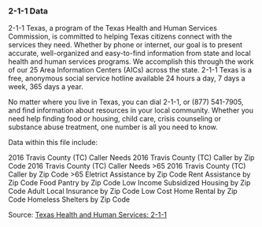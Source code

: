 
### 2-1-1 Data

2-1-1 Texas, a program of the Texas Health and Human Services Commission, is committed to helping Texas citizens connect with the services they need. Whether by phone or internet, our goal is to present accurate, well-organized and easy-to-find information from state and local health and human services programs. We accomplish this through the work of our 25 Area Information Centers (AICs) across the state. 2-1-1 Texas is a free, anonymous social service hotline available 24 hours a day, 7 days a week, 365 days a year.

No matter where you live in Texas, you can dial 2-1-1, or (877) 541-7905, and find information about resources in your local community. Whether you need help finding food or housing, child care, crisis counseling or substance abuse treatment, one number is all you need to know.

Data within this file include:

2016 Travis County (TC) Caller Needs
2016 Travis County (TC) Caller by Zip Code
2016 Travis County (TC) Caller Needs >65
2016 Travis County (TC) Caller by Zip Code >65
Eletrict Assistance by Zip Code
Rent Assistance by Zip Code
Food Pantry by Zip Code
Low Income Subsidized Housing by Zip Code
Adult Local Insurance by Zip Code
Low Cost Home Rental by Zip Code
Homeless Shelters by Zip Code

Source: [Texas Health and Human Services: 2-1-1](http://www.211texas.org/about-2-1-1/)
